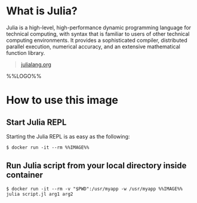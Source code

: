 # What is Julia?

Julia is a high-level, high-performance dynamic programming language for technical computing, with syntax that is familiar to users of other technical computing environments. It provides a sophisticated compiler, distributed parallel execution, numerical accuracy, and an extensive mathematical function library.

> [julialang.org](http://julialang.org/)

%%LOGO%%

# How to use this image

## Start Julia REPL

Starting the Julia REPL is as easy as the following:

```console
$ docker run -it --rm %%IMAGE%%
```

## Run Julia script from your local directory inside container

```console
$ docker run -it --rm -v "$PWD":/usr/myapp -w /usr/myapp %%IMAGE%% julia script.jl arg1 arg2
```
